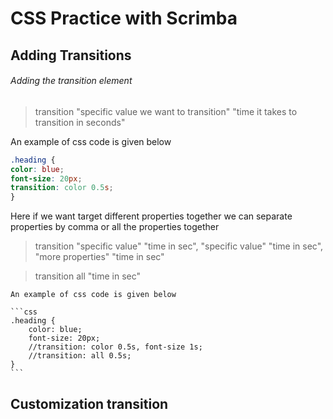 <h1>CSS Practice with Scrimba</h1>

<h2>Adding Transitions</h2>

<h6>Adding the transition element</h6>

>transition "specific value we want to transition" "time it takes to transition in seconds"

An example of css code is given below

```css
.heading {
color: blue;
font-size: 20px;
transition: color 0.5s;
}
```

Here if we want target different properties together we can separate properties by comma or all the properties together

>transition "specific value" "time in sec", "specific value" "time in sec", "more properties" "time in sec"

>transition all "time in sec"


    An example of css code is given below

    ```css
    .heading {
        color: blue;
        font-size: 20px;
        //transition: color 0.5s, font-size 1s;
        //transition: all 0.5s;
    }
    ```

<h2>Customization transition</h2>


